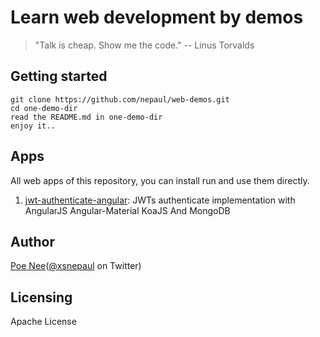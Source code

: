 # Learn web development by demos

> "Talk is cheap. Show me the code."  -- Linus Torvalds 


## Getting started
```
git clone https://github.com/nepaul/web-demos.git
cd one-demo-dir
read the README.md in one-demo-dir
enjoy it..
```

## Apps
All web apps of this repository, you can install run and use them directly.

1. [jwt-authenticate-angular](https://github.com/nepaul/web-demos/tree/master/jwt-authenticate-angular): JWTs authenticate implementation with AngularJS Angular-Material KoaJS And MongoDB

## Author
[Poe Nee](http://nepaul.github.io/)([@xsnepaul](https://twitter.com/xsnepaul) on Twitter)

## Licensing
 Apache License
